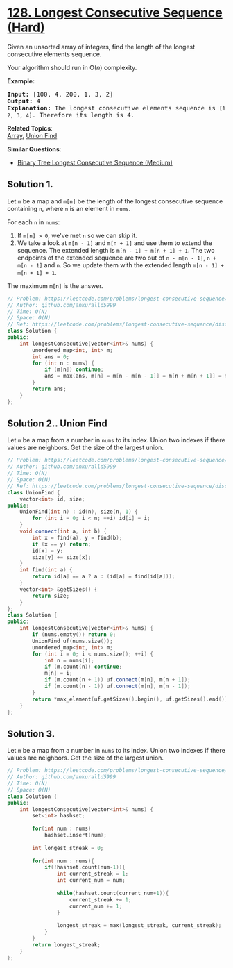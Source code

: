 # [128. Longest Consecutive Sequence (Hard)](https://leetcode.com/problems/longest-consecutive-sequence/)

<p>Given an unsorted array of integers, find the length of the longest consecutive elements sequence.</p>

<p>Your algorithm should run in O(<em>n</em>) complexity.</p>

<p><strong>Example:</strong></p>

<pre><strong>Input:</strong>&nbsp;[100, 4, 200, 1, 3, 2]
<strong>Output:</strong> 4
<strong>Explanation:</strong> The longest consecutive elements sequence is <code>[1, 2, 3, 4]</code>. Therefore its length is 4.
</pre>


**Related Topics**:  
[Array](https://leetcode.com/tag/array/), [Union Find](https://leetcode.com/tag/union-find/)

**Similar Questions**:
* [Binary Tree Longest Consecutive Sequence (Medium)](https://leetcode.com/problems/binary-tree-longest-consecutive-sequence/)

## Solution 1.

Let `m` be a map and `m[n]` be the length of the longest consecutive sequence containing `n`, where `n` is an element in `nums`.

For each `n` in `nums`:
1. If `m[n] > 0`, we've met `n` so we can skip it.
1. We take a look at `m[n - 1]` and `m[n + 1]` and use them to extend the sequence. The extended length is `m[n - 1] + m[n + 1] + 1`. The two endpoints of the extended sequence are two out of `n - m[n - 1]`, `n + m[n - 1]` and `n`. So we update them with the extended length `m[n - 1] + m[n + 1] + 1`.

The maximum `m[n]` is the answer.

```cpp
// Problem: https://leetcode.com/problems/longest-consecutive-sequence/
// Author: github.com/ankuralld5999
// Time: O(N)
// Space: O(N)
// Ref: https://leetcode.com/problems/longest-consecutive-sequence/discuss/41088/Possibly-shortest-cpp-solution-only-6-lines.
class Solution {
public:
    int longestConsecutive(vector<int>& nums) {
        unordered_map<int, int> m;
        int ans = 0;
        for (int n : nums) {
            if (m[n]) continue;
            ans = max(ans, m[n] = m[n - m[n - 1]] = m[n + m[n + 1]] = m[n - 1] + m[n + 1] + 1);
        }
        return ans;
    }
};
```

## Solution 2.. Union Find

Let `m` be a map from a number in `nums` to its index. Union two indexes if there values are neighbors. Get the size of the largest union.

```cpp
// Problem: https://leetcode.com/problems/longest-consecutive-sequence/
// Author: github.com/ankuralld5999
// Time: O(N)
// Space: O(N)
// Ref: https://leetcode.com/problems/longest-consecutive-sequence/discuss/41116/C%2B%2B-Union-Find-amotrized-O(n)
class UnionFind {
    vector<int> id, size;
public:
    UnionFind(int n) : id(n), size(n, 1) {
        for (int i = 0; i < n; ++i) id[i] = i;
    }
    void connect(int a, int b) {
        int x = find(a), y = find(b);
        if (x == y) return;
        id[x] = y;
        size[y] += size[x];
    }
    int find(int a) {
        return id[a] == a ? a : (id[a] = find(id[a]));
    }
    vector<int> &getSizes() {
        return size;
    }
};
class Solution {
public:
    int longestConsecutive(vector<int>& nums) {
        if (nums.empty()) return 0;
        UnionFind uf(nums.size());
        unordered_map<int, int> m;
        for (int i = 0; i < nums.size(); ++i) {
            int n = nums[i];
            if (m.count(n)) continue;
            m[n] = i;
            if (m.count(n + 1)) uf.connect(m[n], m[n + 1]);
            if (m.count(n - 1)) uf.connect(m[n], m[n - 1]);
        }
        return *max_element(uf.getSizes().begin(), uf.getSizes().end());
    }
};
```

## Solution 3.

Let `m` be a map from a number in `nums` to its index. Union two indexes if there values are neighbors. Get the size of the largest union.

```cpp
// Problem: https://leetcode.com/problems/longest-consecutive-sequence/
// Author: github.com/ankuralld5999
// Time: O(N)
// Space: O(N)
class Solution {
public:
    int longestConsecutive(vector<int>& nums) {
        set<int> hashset;
        
        for(int num : nums)
            hashset.insert(num);
        
        int longest_streak = 0;
        
        for(int num : nums){
            if(!hashset.count(num-1)){
                int current_streak = 1;
                int current_num = num;
                
                while(hashset.count(current_num+1)){
                    current_streak += 1;
                    current_num += 1;
                }
                
                longest_streak = max(longest_streak, current_streak);
            }
        }
        return longest_streak;
    }
};
```
